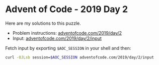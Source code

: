 # Advent of Code - 2019 Day 2
Here are my solutions to this puzzle.

* Problem instructions: [adventofcode.com/2019/day/2](https://adventofcode.com/2019/day/2)
* Input: [adventofcode.com/2019/day/2/input](https://adventofcode.com/2019/day/2/input)

Fetch input by exporting `$AOC_SESSION` in your shell and then:
```bash
curl -OJLsb session=$AOC_SESSION adventofcode.com/2019/day/2/input
```
